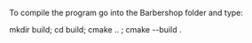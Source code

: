 To compile the program go into the Barbershop folder and type:

mkdir build; cd build; cmake .. ; cmake --build .

